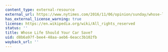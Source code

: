 ```yaml
---
content_type: external-resource
external_url: https://www.nytimes.com/2016/11/06/opinion/sunday/whose-life-should-your-car-save.html
has_external_license_warning: true
license: https://en.wikipedia.org/wiki/All_rights_reserved
status: ''
title: Whose Life Should Your Car Save?
uid: d8b6a97f-bee4-48aa-aeb6-6eacc3b102fb
wayback_url: ''
---
```

